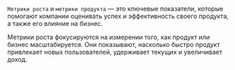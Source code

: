 `Метрики роста` и `метрики продукта` — это ключевые показатели, которые помогают компании оценивать успех и эффективность своего продукта, а также его влияние на бизнес.

Метрики роста фокусируются на измерении того, как продукт или бизнес масштабируется. Они показывают, насколько быстро продукт привлекает новых пользователей, удерживает текущих и увеличивает доход.

